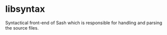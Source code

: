 libsyntax
=========

Syntactical front-end of Sash which is responsible for handling and parsing the
source files.
